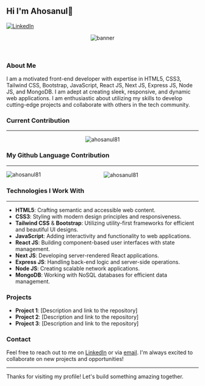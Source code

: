 ## Hi I'm Ahosanul👋

<div>
  <p><a href="https://www.linkedin.com/in/md-ahosanul-islam-208150262/" target="blank"><img src="https://img.shields.io/badge/LinkedIn-Profile-blue?style=for-the-badge&logo=linkedin" alt="LinkedIn"/></a></p>
</div>

<div align="center">
  <p> <img src="https://res.cloudinary.com/dgs2ywdd6/image/upload/v1719911729/Brown_Minimalist_Home_Interior_Design_Banner_zyaini.png" alt="banner" /></p>
</div>
<br/>


### About Me
I am a motivated front-end developer with expertise in HTML5, CSS3, Tailwind CSS, Bootstrap, JavaScript, React JS, Next JS, Express JS, Node JS, and MongoDB. I am adept at creating sleek, responsive, and dynamic web applications. I am enthusiastic about utilizing my skills to develop cutting-edge projects and collaborate with others in the tech community.

### Current Contribution
<hr/>
<div align="center">
  <p><img align="center" src="https://github-readme-streak-stats.herokuapp.com/?user=ahosanul81&" alt="ahosanul81" /></p>
</div>

### My Github Language Contribution
<hr/>
<div align="center">
  <p><img align="left" src="https://github-readme-stats.vercel.app/api/top-langs?username=ahosanul81&show_icons=true&locale=en&layout=compact" alt="ahosanul81" /></p>
  <p>&nbsp;<img align="center" src="https://github-readme-stats.vercel.app/api?username=ahosanul81&show_icons=true&locale=en" alt="ahosanul81" /></p>
</div>



### Technologies I Work With
<hr/>

- **HTML5**: Crafting semantic and accessible web content.
- **CSS3**: Styling with modern design principles and responsiveness.
- **Tailwind CSS** & **Bootstrap**: Utilizing utility-first frameworks for efficient and beautiful UI designs.
- **JavaScript**: Adding interactivity and functionality to web applications.
- **React JS**: Building component-based user interfaces with state management.
- **Next JS**: Developing server-rendered React applications.
- **Express JS**: Handling back-end logic and server-side operations.
- **Node JS**: Creating scalable network applications.
- **MongoDB**: Working with NoSQL databases for efficient data management.

### Projects

- **Project 1**: [Description and link to the repository]
- **Project 2**: [Description and link to the repository]
- **Project 3**: [Description and link to the repository]

### Contact

Feel free to reach out to me on [LinkedIn](your-linkedin-profile) or via [email](your-email). I'm always excited to collaborate on new projects and opportunities!

---

Thanks for visiting my profile! Let's build something amazing together.


<!--
**ahosanul81/ahosanul81** is a ✨ _special_ ✨ repository because its `README.md` (this file) appears on your GitHub profile.

Here are some ideas to get you started:

- 🔭 I’m currently working on ...
- 🌱 I’m currently learning ...
- 👯 I’m looking to collaborate on ...
- 🤔 I’m looking for help with ...
- 💬 Ask me about ...
- 📫 How to reach me: ...
- 😄 Pronouns: ...
- ⚡ Fun fact: ...
-->
